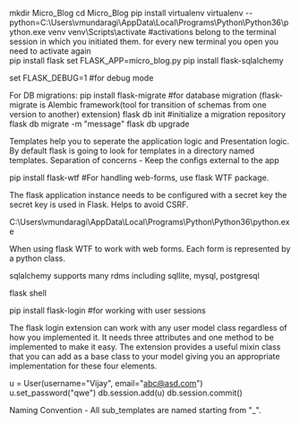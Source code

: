 mkdir Micro_Blog
cd Micro_Blog
pip install virtualenv
virtualenv --python=C:\Users\vmundaragi\AppData\Local\Programs\Python\Python36\python.exe venv
venv\Scripts\activate #activations belong to the terminal session in which you initiated them. for every new terminal you open you need to activate again	
pip install flask
set FLASK_APP=micro_blog.py
pip install flask-sqlalchemy


set FLASK_DEBUG=1 #for debug mode

For DB migrations:
	pip install flask-migrate 	#for database migration (flask-migrate is Alembic framework(tool for transition of schemas from one version to another) extension)
	flask db init #initialize a migration repository
	flask db migrate -m "message"
	flask db upgrade


Templates help you to seperate the application logic and Presentation logic.
By default flask is going to look for templates in a directory named templates.
Separation of concerns - Keep the configs external to the app



pip install flask-wtf  #For handling web-forms, use flask WTF package.

The flask application instance needs to be configured with a secret key the secret key is used in Flask.
Helps to avoid CSRF.


C:\Users\vmundaragi\AppData\Local\Programs\Python\Python36\python.exe

When using flask WTF to work with web forms.
Each form is represented by a python class.

sqlalchemy supports many rdms including
	sqllite, mysql, postgresql

flask shell

pip install flask-login #for working with user sessions

The flask login extension can work with any user model class regardless of how you implemented it.
It needs three attributes and one method to be implemented to make it easy.
The extension provides a useful mixin class that you can add as a base class to your model giving you
an appropriate implementation for these four elements.



u = User(username="Vijay", email="abc@asd.com")
u.set_password("qwe")
db.session.add(u)
db.session.commit()



Naming Convention - All sub_templates are named starting from "_".